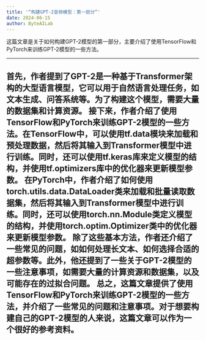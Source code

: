 ```yaml
---
title: '“构建GPT-2音频模型：第一部分”'
date: 2024-06-15
author: ByteAILab
---
```


这篇文章是关于如何构建GPT-2模型的第一部分，主要介绍了使用TensorFlow和PyTorch来训练GPT-2模型的一些方法。


---
首先，作者提到了GPT-2是一种基于Transformer架构的大型语言模型，它可以用于自然语言处理任务，如文本生成、问答系统等。为了构建这个模型，需要大量的数据集和计算资源。
接下来，作者介绍了使用TensorFlow和PyTorch来训练GPT-2模型的一些方法。在TensorFlow中，可以使用tf.data模块来加载和预处理数据，然后将其输入到Transformer模型中进行训练。同时，还可以使用tf.keras库来定义模型的结构，并使用tf.optimizers库中的优化器来更新模型参数。
在PyTorch中，作者介绍了如何使用torch.utils.data.DataLoader类来加载和批量读取数据集，然后将其输入到Transformer模型中进行训练。同时，还可以使用torch.nn.Module类定义模型的结构，并使用torch.optim.Optimizer类中的优化器来更新模型参数。
除了这些基本方法，作者还介绍了一些常见的问题，如如何处理长文本、如何选择合适的超参数等。此外，他还提到了一些关于GPT-2模型的一些注意事项，如需要大量的计算资源和数据集，以及可能存在的过拟合问题。
总之，这篇文章提供了使用TensorFlow和PyTorch来训练GPT-2模型的一些方法，并介绍了一些常见的问题和注意事项。对于想要构建自己的GPT-2模型的人来说，这篇文章可以作为一个很好的参考资料。
---

